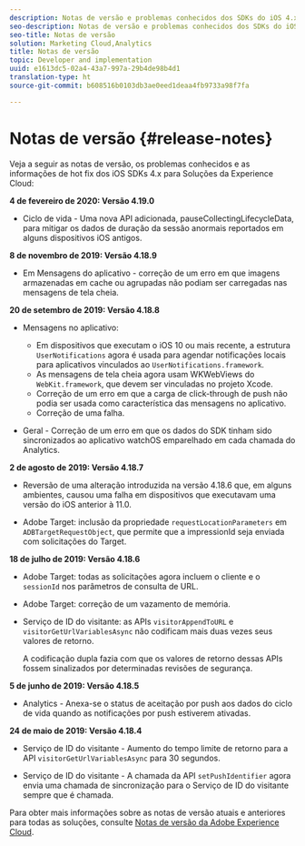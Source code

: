 ```yaml
---
description: Notas de versão e problemas conhecidos dos SDKs do iOS 4.x para as Soluções da Experience Cloud.
seo-description: Notas de versão e problemas conhecidos dos SDKs do iOS 4.x para as Soluções da Experience Cloud.
seo-title: Notas de versão
solution: Marketing Cloud,Analytics
title: Notas de versão
topic: Developer and implementation
uuid: e1613dc5-02a4-43a7-997a-29b4de98b4d1
translation-type: ht
source-git-commit: b608516b0103db3ae0eed1deaa4fb9733a98f7fa

---
```



# Notas de versão {#release-notes}

Veja a seguir as notas de versão, os problemas conhecidos e as informações de hot fix dos iOS SDKs 4.x para Soluções da Experience Cloud:

**4 de fevereiro de 2020: Versão 4.19.0**

* Ciclo de vida - Uma nova API adicionada, pauseCollectingLifecycleData, para mitigar os dados de duração da sessão anormais reportados em alguns dispositivos iOS antigos.

**8 de novembro de 2019: Versão 4.18.9**

* Em Mensagens do aplicativo - correção de um erro em que imagens armazenadas em cache ou agrupadas não podiam ser carregadas nas mensagens de tela cheia.

**20 de setembro de 2019: Versão 4.18.8**

* Mensagens no aplicativo:

   * Em dispositivos que executam o iOS 10 ou mais recente, a estrutura `UserNotifications` agora é usada para agendar notificações locais para aplicativos vinculados ao `UserNotifications.framework`.
   * As mensagens de tela cheia agora usam WKWebViews do `WebKit.framework`, que devem ser vinculadas no projeto Xcode.
   * Correção de um erro em que a carga de click-through de push não podia ser usada como característica das mensagens no aplicativo.
   * Correção de uma falha.

* Geral - Correção de um erro em que os dados do SDK tinham sido sincronizados ao aplicativo watchOS emparelhado em cada chamada do Analytics.

**2 de agosto de 2019: Versão 4.18.7**

* Reversão de uma alteração introduzida na versão 4.18.6 que, em alguns ambientes, causou uma falha em dispositivos que executavam uma versão do iOS anterior à 11.0.

* Adobe Target: inclusão da propriedade `requestLocationParameters` em `ADBTargetRequestObject`, que permite que a impressionId seja enviada com solicitações do Target.

**18 de julho de 2019: Versão 4.18.6**

* Adobe Target: todas as solicitações agora incluem o cliente e o `sessionId` nos parâmetros de consulta de URL.
* Adobe Target: correção de um vazamento de memória.
* Serviço de ID do visitante: as APIs `visitorAppendToURL` e `visitorGetUrlVariablesAsync` não codificam mais duas vezes seus valores de retorno.

   A codificação dupla fazia com que os valores de retorno dessas APIs fossem sinalizados por determinadas revisões de segurança.

**5 de junho de 2019: Versão 4.18.5**

* Analytics - Anexa-se o status de aceitação por push aos dados do ciclo de vida quando as notificações por push estiverem ativadas.

**24 de maio de 2019: Versão 4.18.4**

* Serviço de ID do visitante - Aumento do tempo limite de retorno para a API
   `visitorGetUrlVariablesAsync` para 30 segundos.

* Serviço de ID do visitante - A chamada da API `setPushIdentifier` agora envia uma chamada de sincronização para o Serviço de ID do visitante sempre que é chamada.

Para obter mais informações sobre as notas de versão atuais e anteriores para todas as soluções, consulte [Notas de versão da Adobe Experience Cloud](https://marketing.adobe.com/resources/help/pt_BR/whatsnew/).
